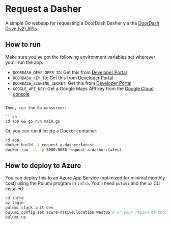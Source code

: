 # Request a Dasher

A simple Go webapp for requesting a DoorDash Dasher via the [DoorDash Drive (v2) APIs](https://developer.doordash.com/en-US/api/drive).

## How to run

Make sure you've got the following environment variables set wherever you'll run the app.

- `DOORDASH_DEVELOPER_ID`: Get this from [Developer Portal](https://developer.doordash.com/portal/integration/drive/credentials)
- `DOORDASH_KEY_ID`: Get this from [Developer Portal](https://developer.doordash.com/portal/integration/drive/credentials)
- `DOORDASH_SIGNING_SECRET`: Get this from [Developer Portal](https://developer.doordash.com/portal/integration/drive/credentials)
- `GOOGLE_API_KEY`: Get a Google Maps API key from the [Google Cloud console](https://developers.google.com/maps/documentation/javascript/get-api-key)
```

Then, run the Go webserver:

```sh
cd app && go run main.go
```

Or, you can run it inside a Docker container:

```sh
cd app
docker build -t request-a-dasher:latest .
docker run -it -p 8080:8080 request-a-dasher:latest
```

## How to deploy to Azure

You can deploy this to an Azure App Service (optimized for minimal monthly cost) using the Pulumi program in `infra`. You'll need `pulumi` and the `az` CLI installed:

```sh
cd infra
az login
pulumi stack init dev
pulumi config set azure-native:location WestUS # or your region of choice
pulumi up
```
